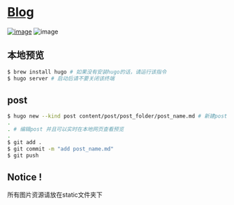 # [Blog](https://blog.liulime.com)
[![image](https://img.shields.io/github/deployments/LiuLime/Blog/Production?label=vercel&logo=vercel&style=for-the-badge)](https://github.com/LiuLime/Blog/deployments)
![image](https://img.shields.io/github/last-commit/LiuLime/Blog?color=red&logo=github&style=for-the-badge)  
## 本地预览
```bash
$ brew install hugo # 如果没有安装hugo的话，请运行该指令
$ hugo server # 启动后请不要关闭该终端
```
## post
```bash
$ hugo new --kind post content/post/post_folder/post_name.md # 新建post
.
. # 编辑post 并且可以实时在本地网页查看预览
.
$ git add .
$ git commit -m "add post_name.md"
$ git push
```
## Notice !
所有图片资源请放在static文件夹下
